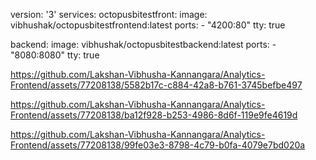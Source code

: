 version: '3'
services:
  octopusbitestfront:
    image: vibhushak/octopusbitestfrontend:latest
    ports:
      - "4200:80"
    tty: true

  backend:
    image: vibhushak/octopusbitestbackend:latest
    ports:
      - "8080:8080"
    tty: true




https://github.com/Lakshan-Vibhusha-Kannangara/Analytics-Frontend/assets/77208138/5582b17c-c884-42a8-b761-3745befbe497





https://github.com/Lakshan-Vibhusha-Kannangara/Analytics-Frontend/assets/77208138/ba12f928-b253-4986-8d6f-119e9fe4619d





https://github.com/Lakshan-Vibhusha-Kannangara/Analytics-Frontend/assets/77208138/99fe03e3-8798-4c79-b0fa-4079e7bd020a

